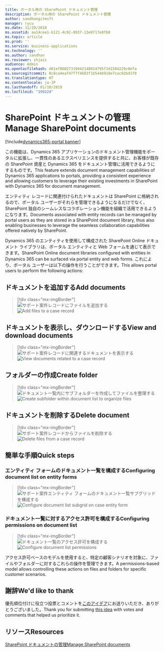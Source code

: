 ```yaml
---
title: ポータル用の SharePoint ドキュメント管理
description: ポータル用の SharePoint ドキュメント管理
author: sandhangitmsft
manager: rycu
ms.date: 11/20/2018
ms.assetid: aa14cee1-b121-4c02-8937-13e0717e8fb8
ms.topic: article
ms.prod: ''
ms.service: business-applications
ms.technology: ''
ms.author: sandhan
ms.reviewer: shjais
audience: Admin
ms.openlocfilehash: d81ef86027319442148014795f3d1584229c0efa
ms.sourcegitcommit: 0c8ca4eaf47f7f4b83f1b544b910e7cac92bd1f0
ms.translationtype: HT
ms.contentlocale: ja-JP
ms.lasthandoff: 01/10/2019
ms.locfileid: "199224"
---
```

#  <a name="manage-sharepoint-documents"></a><span data-ttu-id="82e15-103">SharePoint ドキュメントの管理</span><span class="sxs-lookup"><span data-stu-id="82e15-103">Manage SharePoint documents</span></span>

[!include[dynamics365-portal banner](../../includes/dynamics365-portal.md)]




<span data-ttu-id="82e15-104">この機能は、Dynamics 365 アプリケーションのドキュメント管理機能をポータルに拡張し、一貫性のあるエクスペリエンスを提供すると共に、お客様が既存の SharePoint 資産と Dynamics 365 をドキュメント管理に活用できるようにするものです。</span><span class="sxs-lookup"><span data-stu-id="82e15-104">This feature extends document management capabilities of Dynamics 365 applications to portals, providing a consistent experience and allowing customers to leverage their existing investments in SharePoint with Dynamics 365 for document management.</span></span>

<span data-ttu-id="82e15-105">エンティティ レコードに関連付けられたドキュメントは SharePoint に格納されるので、ポータル ユーザーがそれらを管理できるようになるだけでなく、SharePoint 独自のシームレスなコラボレーション機能を組織で活用できるようになります。</span><span class="sxs-lookup"><span data-stu-id="82e15-105">Documents associated with entity records can be managed by portal users as they are stored in a SharePoint document library, thus also enabling businesses to leverage the seamless collaboration capabilities offered natively by SharePoint.</span></span>

<span data-ttu-id="82e15-106">Dynamics 365 のエンティティを使用して構成された SharePoint Online ドキュメント ライブラリは、ポータル エンティティと Web フォームを通じて表示できます。</span><span class="sxs-lookup"><span data-stu-id="82e15-106">SharePoint Online document libraries configured with entities in Dynamics 365 can be surfaced via portal entity and web forms.</span></span> <span data-ttu-id="82e15-107">これにより、ポータル ユーザーは以下の操作を行うことができます。</span><span class="sxs-lookup"><span data-stu-id="82e15-107">This allows portal users to perform the following actions:</span></span>

## <a name="add-documents"></a><span data-ttu-id="82e15-108">ドキュメントを追加する</span><span class="sxs-lookup"><span data-stu-id="82e15-108">Add documents</span></span>

> [!div class="mx-imgBorder"]
> <span data-ttu-id="82e15-109">![サポート案件レコードにファイルを追加する](media/SP_Portal_Add_Files.png "サポート案件レコードにファイルを追加する")</span><span class="sxs-lookup"><span data-stu-id="82e15-109">![Add files to a case record](media/SP_Portal_Add_Files.png "Add files to a case record")</span></span>

## <a name="view-and-download-documents"></a><span data-ttu-id="82e15-110">ドキュメントを表示し、ダウンロードする</span><span class="sxs-lookup"><span data-stu-id="82e15-110">View and download documents</span></span>

> [!div class="mx-imgBorder"]
> <span data-ttu-id="82e15-111">![サポート案件レコードに関連するドキュメントを表示する](media/SP_Portal_View_Files.png "サポート案件レコードに関連するドキュメントを表示する")</span><span class="sxs-lookup"><span data-stu-id="82e15-111">![View documents related to a case record](media/SP_Portal_View_Files.png "View documents related to a case record")</span></span> 

## <a name="create-folder"></a><span data-ttu-id="82e15-112">フォルダーの作成</span><span class="sxs-lookup"><span data-stu-id="82e15-112">Create folder</span></span>

> [!div class="mx-imgBorder"]
> <span data-ttu-id="82e15-113">![ドキュメント一覧内にサブフォルダーを作成してファイルを整理する](media/SP_Portal_Create_Folder.png "ドキュメント一覧内にサブフォルダーを作成してファイルを整理する")</span><span class="sxs-lookup"><span data-stu-id="82e15-113">![Create subfolder within document list to organize files](media/SP_Portal_Create_Folder.png "Create subfolder within document list to organize files")</span></span>

## <a name="delete-document"></a><span data-ttu-id="82e15-114">ドキュメントを削除する</span><span class="sxs-lookup"><span data-stu-id="82e15-114">Delete document</span></span>

> [!div class="mx-imgBorder"]
> <span data-ttu-id="82e15-115">![サポート案件レコードからファイルを削除する](media/SP_Portal_Delete_File.png "サポート案件レコードからファイルを削除する")</span><span class="sxs-lookup"><span data-stu-id="82e15-115">![Delete files from a case record](media/SP_Portal_Delete_File.png "Delete files from a case record")</span></span>

<!--
### Who uses this feature
This feature is intended for portal end users, allowing them access to SharePoint documents from portal web pages.
Portal administrators customize the form to display document lists on a portal. Entity permission configuration is used to control actions available to portal end users on files and folders.
### Setup required
This feature requires that document management is set up for [Dynamics 365 with SharePoint Online](https://go.microsoft.com/fwlink/p/?linkid=859386).
-->

## <a name="quick-steps"></a><span data-ttu-id="82e15-116">簡単な手順</span><span class="sxs-lookup"><span data-stu-id="82e15-116">Quick steps</span></span>

### <a name="configuring-document-list-on-entity-forms"></a><span data-ttu-id="82e15-117">エンティティ フォームのドキュメント一覧を構成する</span><span class="sxs-lookup"><span data-stu-id="82e15-117">Configuring document list on entity forms</span></span>

> [!div class="mx-imgBorder"]
> <span data-ttu-id="82e15-118">![サポート案件エンティティ フォームのドキュメント一覧サブグリッドを構成する](media/SP_Portal_configure_entity_form_doc_location.png "ドキュメントの場所サブグリッドの構成")</span><span class="sxs-lookup"><span data-stu-id="82e15-118">![Configure document list subgrid on case entity form](media/SP_Portal_configure_entity_form_doc_location.png "Document location subgrid configuration")</span></span>

### <a name="configuring-permissions-on-document-list"></a><span data-ttu-id="82e15-119">ドキュメント一覧に対するアクセス許可を構成する</span><span class="sxs-lookup"><span data-stu-id="82e15-119">Configuring permissions on document list</span></span>

> [!div class="mx-imgBorder"]
> <span data-ttu-id="82e15-120">![ドキュメント一覧のアクセス許可を構成する](media/SP_Portal_configure_doc_permissions.png "アクセス許可を構成する")</span><span class="sxs-lookup"><span data-stu-id="82e15-120">![Configure document list permissions](media/SP_Portal_configure_doc_permissions.png "Configure permissions")</span></span>

<span data-ttu-id="82e15-121">アクセス許可ベースのモデルを使用すると、特定の顧客シナリオを対象に、ファイルやフォルダーに対するこれらの操作を管理できます。</span><span class="sxs-lookup"><span data-stu-id="82e15-121">A permissions-based model allows controlling these actions on files and folders for specific customer scenarios.</span></span>

<!--
## Status
### Development status
Generally available
#### Target timeframe
October 2018
### Availability
Cloud
### Regional availability
Global
-->

## <a name="wed-like-to-thank"></a><span data-ttu-id="82e15-122">謝辞</span><span class="sxs-lookup"><span data-stu-id="82e15-122">We'd like to thank</span></span>

<span data-ttu-id="82e15-123">優先順位付けに役立つ投票とコメントを[このアイデア](https://experience.dynamics.com/ideas/idea/?ideaid=d3398770-f9ac-e611-80c2-00155d4616d6)にお送りいただき、ありがとうございました。</span><span class="sxs-lookup"><span data-stu-id="82e15-123">Thank you for submitting [this idea](https://experience.dynamics.com/ideas/idea/?ideaid=d3398770-f9ac-e611-80c2-00155d4616d6) with votes and comments that helped us prioritize it.</span></span>

## <a name="resources"></a><span data-ttu-id="82e15-124">リソース</span><span class="sxs-lookup"><span data-stu-id="82e15-124">Resources</span></span>

[<span data-ttu-id="82e15-125">SharePoint ドキュメントの管理</span><span class="sxs-lookup"><span data-stu-id="82e15-125">Manage SharePoint documents</span></span>](https://docs.microsoft.com/en-us/dynamics365/customer-engagement/portals/manage-sharepoint-documents)
